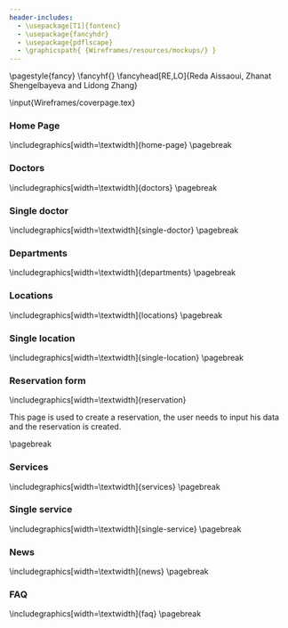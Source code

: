 ```yaml
---
header-includes:
  - \usepackage[T1]{fontenc}
  - \usepackage{fancyhdr}
  - \usepackage{pdflscape}
  - \graphicspath{ {Wireframes/resources/mockups/} }
---
```

\pagestyle{fancy}
\fancyhf{}
\fancyhead[RE,LO]{Reda Aissaoui, Zhanat Shengelbayeva and Lidong Zhang}

\input{Wireframes/coverpage.tex}

### Home Page
\includegraphics[width=\textwidth]{home-page}
\pagebreak

### Doctors
\includegraphics[width=\textwidth]{doctors}
\pagebreak

### Single doctor
\includegraphics[width=\textwidth]{single-doctor}
\pagebreak

### Departments
\includegraphics[width=\textwidth]{departments}
\pagebreak

### Locations
\includegraphics[width=\textwidth]{locations}
\pagebreak

### Single location
\includegraphics[width=\textwidth]{single-location}
\pagebreak

### Reservation form
\includegraphics[width=\textwidth]{reservation}

This page is used to create a reservation, the user needs to input his data and the reservation is created.

\pagebreak

### Services
\includegraphics[width=\textwidth]{services}
\pagebreak

### Single service
\includegraphics[width=\textwidth]{single-service}
\pagebreak

### News
\includegraphics[width=\textwidth]{news}
\pagebreak

### FAQ
\includegraphics[width=\textwidth]{faq}
\pagebreak
